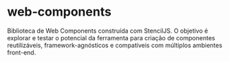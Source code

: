 # web-components
Biblioteca de Web Components construída com StencilJS. O objetivo é explorar e testar o potencial da ferramenta para criação de componentes reutilizáveis, framework-agnósticos e compatíveis com múltiplos ambientes front-end.
